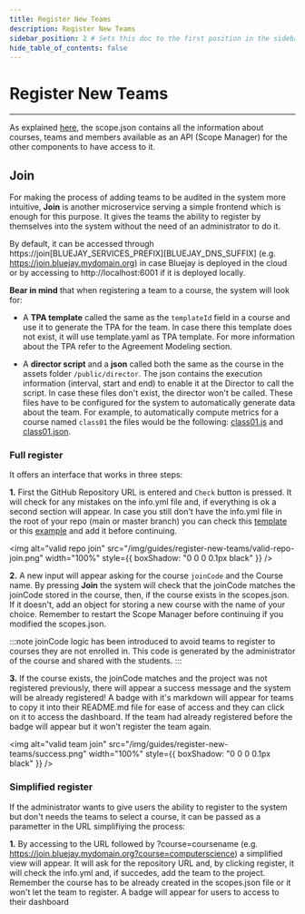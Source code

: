 ```yaml
---
title: Register New Teams
description: Register New Teams
sidebar_position: 2 # Sets this doc to the first position in the sidebar
hide_table_of_contents: false
---
```


# Register New Teams

---

As explained [here](http://localhost:3000/customization/configuration#scope-file), the scope.json contains all the information about courses, teams and members available as an API (Scope Manager) for the other components to have access to it.

## Join

For making the process of adding teams to be audited in the system more intuitive, **Join** is another microservice serving a simple frontend which is enough for this purpose. It gives the teams the ability to register by themselves into the system without the need of an administrator to do it.

By default, it can be accessed through https://join[BLUEJAY_SERVICES_PREFIX][BLUEJAY_DNS_SUFFIX] (e.g. https://join.bluejay.mydomain.org) in case Bluejay is deployed in the cloud or by accessing to http://localhost:6001 if it is deployed locally.

**Bear in mind** that when registering a team to a course, the system will look for:

- A **TPA template** called the same as the `templateId` field in a course and use it to generate the TPA for the team. In case there this template does not exist, it will use template.yaml as TPA template. For more information about the TPA refer to the Agreement Modeling section.

- A **director script** and a **json** called both the same as the course in the assets folder `/public/director`. The json contains the execution information (interval, start and end) to enable it at the Director to call the script. In case these files don't exist, the director won't be called. These files have to be configured for the system to automatically generate data about the team. For example, to automatically compute metrics for a course named `class01` the files would be the following: [class01.js](https://github.com/governify/bluejay-infrastructure/blob/main/assets/public/director/class01.js) and [class01.json](https://github.com/governify/bluejay-infrastructure/blob/main/assets/public/director/class01.json).

### Full register

It offers an interface that works in three steps:

**1.** First the GitHub Repository URL is entered and `Check` button is pressed. It will check for any mistakes on the info.yml file and, if everything is ok a second section will appear. In case you still don't have the info.yml file in the root of your repo (main or master branch) you can check this [template](https://github.com/governify/audited-project-template/blob/main/info.yml) or this [example](https://github.com/governifyauditor/goldenflow-showcase-project/blob/main/info.yml) and add it before continuing.

<img alt="valid repo join" src="/img/guides/register-new-teams/valid-repo-join.png" width="100%" style={{ boxShadow: "0 0 0 0.1px black" }} />
&nbsp;

**2.** A new input will appear asking for the course `joinCode` and the Course name. By pressing **Join** the system will check that the joinCode matches the joinCode stored in the course, then, if the course exists in the scopes.json. If it doesn't, add an object for storing a new course with the name of your choice. Remember to restart the Scope Manager before continuing if you modified the scopes.json.

:::note
joinCode logic has been introduced to avoid teams to register to courses they are not enrolled in. This code is generated by the administrator of the course and shared with the students.
:::

**3.** If the course exists, the joinCode matches and the project was not registered previously, there will appear a success message and the system will be already registered! A badge with it's markdown will appear for teams to copy it into their README.md file for ease of access and they can click on it to access the dashboard. If the team had already registered before the badge will appear but it won't register the team again.

<img alt="valid team join" src="/img/guides/register-new-teams/success.png" width="100%" style={{ boxShadow: "0 0 0 0.1px black" }} />
&nbsp;

### Simplified register

If the administrator wants to give users the ability to register to the system but don't needs the teams to select a course, it can be passed as a parametter in the URL simplifiying the process:

**1.** By accessing to the URL followed by ?course=coursename (e.g. https://join.bluejay.mydomain.org?course=computerscience) a simplified view will appear. It will ask for the repository URL and, by clicking register, it will check the info.yml and, if succedes, add the team to the project. Remember the course has to be already created in the scopes.json file or it won't let the team to register. A badge will appear for users to access to their dashboard
